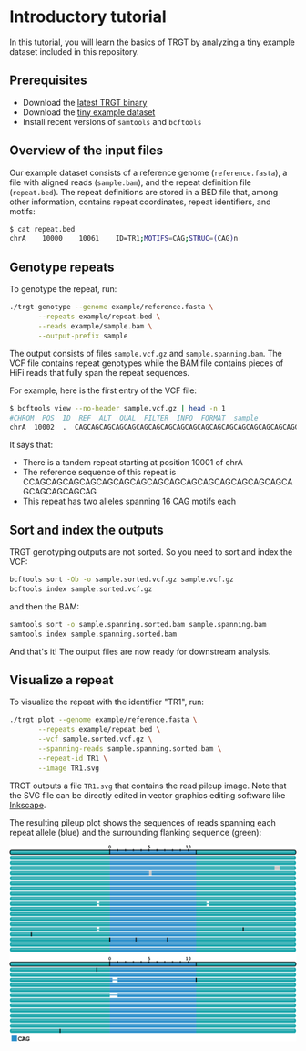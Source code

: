 # Introductory tutorial

In this tutorial, you will learn the basics of TRGT by analyzing a
tiny example dataset included in this repository.

## Prerequisites

- Download the [latest TRGT binary](https://github.com/PacificBiosciences/trgt/releases)
- Download the [tiny example dataset](https://github.com/PacificBiosciences/trgt/tree/main/example)
- Install recent versions of `samtools` and `bcftools`

## Overview of the input files

Our example dataset consists of a reference genome (`reference.fasta`), a file
with aligned reads (`sample.bam`), and the repeat definition file
(`repeat.bed`). The repeat definitions are stored in a BED file that, among
other information, contains repeat coordinates, repeat identifiers, and motifs:

```bash
$ cat repeat.bed
chrA    10000    10061    ID=TR1;MOTIFS=CAG;STRUC=(CAG)n
```

## Genotype repeats

To genotype the repeat, run:

```bash
./trgt genotype --genome example/reference.fasta \
       --repeats example/repeat.bed \
       --reads example/sample.bam \
       --output-prefix sample
```

The output consists of files `sample.vcf.gz` and `sample.spanning.bam`. The VCF
file contains repeat genotypes while the BAM file contains pieces of HiFi reads
that fully span the repeat sequences.

For example, here is the first entry of the VCF file:

```bash
$ bcftools view --no-header sample.vcf.gz | head -n 1
#CHROM  POS  ID  REF  ALT  QUAL  FILTER  INFO  FORMAT  sample
chrA  10002  .  CAGCAGCAGCAGCAGCAGCAGCAGCAGCAGCAGCAGCAGCAGCAGCAGCAGCAGCAGCAG  CAGCAGCAGCAGCAGCAGCAGCAGCAGCAGCAG,CAGCAGCAGCAGCAGCAGCAGCAGCAGCAGCAG  0  .  TRID=TR1;END=10061;MOTIFS=CAG;STRUC=(CAG)n  GT:AL:ALCI:SD:MC:MS:AP:AM  1/1:33,33:30-39,33-33:16,16:11,11:0(0-33),0(0-33):1,1:.,.
```

It says that:

- There is a tandem repeat starting at position 10001 of chrA
- The reference sequence of this repeat is CCAGCAGCAGCAGCAGCAGCAGCAGCAGCAGCAGCAGCAGCAGCAGCAGCAGCAGCAGCAG
- This repeat has two alleles spanning 16 CAG motifs each

## Sort and index the outputs

TRGT genotyping outputs are not sorted. So you need to sort and index the VCF:

```bash
bcftools sort -Ob -o sample.sorted.vcf.gz sample.vcf.gz
bcftools index sample.sorted.vcf.gz
```

and then the BAM:

```bash
samtools sort -o sample.spanning.sorted.bam sample.spanning.bam
samtools index sample.spanning.sorted.bam
```

And that's it! The output files are now ready for downstream analysis.

## Visualize a repeat

To visualize the repeat with the identifier "TR1", run:

```bash
./trgt plot --genome example/reference.fasta \
       --repeats example/repeat.bed \
       --vcf sample.sorted.vcf.gz \
       --spanning-reads sample.spanning.sorted.bam \
       --repeat-id TR1 \
       --image TR1.svg
```

TRGT outputs a file `TR1.svg` that contains the read pileup image. Note that the
SVG file can be directly edited in vector graphics editing software like
[Inkscape](https://inkscape.org/).

The resulting pileup plot shows the sequences of reads spanning each repeat 
allele (blue) and the surrounding flanking sequence (green):

![TR1 read pileup](figures/TR1.png)
